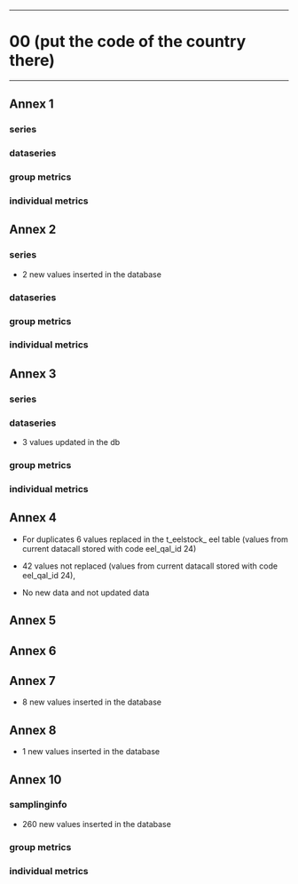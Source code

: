 -----------------------------------------------------------
# 00 (put the code of the country there) 
-----------------------------------------------------------

## Annex 1

### series

### dataseries


### group metrics


### individual metrics

## Annex 2

### series
* 2 new values inserted in the database

### dataseries


### group metrics


### individual metrics



## Annex 3

### series

### dataseries
* 3 values updated in the db

### group metrics


### individual metrics



## Annex 4
* For duplicates 6 values replaced in the t_eelstock_ eel table (values from current datacall stored with code eel_qal_id 24)
								
* 42 values not replaced (values from current datacall stored with code eel_qal_id 24),

* No new data and not updated data
 

## Annex 5



## Annex 6



## Annex 7

* 8 new values inserted in the database
  

## Annex 8

* 1 new values inserted in the database
  

## Annex 10

### samplinginfo
* 260 new values inserted in the database


### group metrics


### individual metrics

